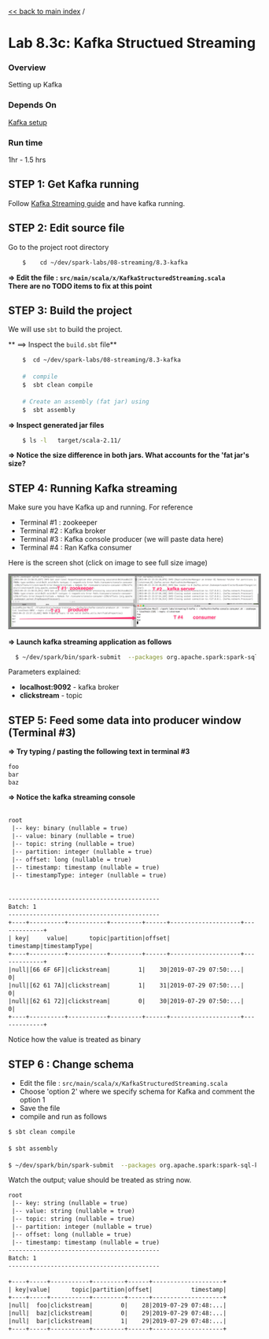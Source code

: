 <link rel='stylesheet' href='../../assets/css/main.css'/>

[<< back to main index](../../README.md)  /  

# Lab 8.3c: Kafka Structued Streaming

### Overview
Setting up Kafka

### Depends On
[Kafka setup](1-kafka-setup.md)

### Run time
1hr - 1.5 hrs

## STEP 1: Get Kafka running
Follow [Kafka Streaming guide](1-kafka-setup.md) and have kafka running.

## STEP 2: Edit source file
Go to the project root directory
```bash
    $    cd ~/dev/spark-labs/08-streaming/8.3-kafka
```

**=> Edit the file : `src/main/scala/x/KafkaStructuredStreaming.scala`**  
**There are no TODO items to fix at this point**

## STEP 3: Build the project
We will use `sbt` to build the project.  

** ==> Inspect the `build.sbt` file**
```bash
    $  cd ~/dev/spark-labs/08-streaming/8.3-kafka

    #  compile
    $  sbt clean compile

    # Create an assembly (fat jar) using
    $  sbt assembly
```

**=> Inspect generated jar files**
```bash
    $ ls -l   target/scala-2.11/
```

**=> Notice the size difference in both jars.  What accounts for the 'fat jar's size?**   


## STEP 4: Running Kafka streaming
Make sure you have Kafka up and running.  For reference
* Terminal #1  : zookeeper
* Terminal #2  : Kafka broker
* Terminal #3  : Kafka console producer (we will paste data here)
* Terminal #4  : Ran Kafka consumer

Here is the screen shot (click on image to see full size image)

<a href="../../assets/images/8.3a-streaming-small.png"><img src="../../assets/images/8.3a-streaming-small.png" style="border: 5px solid grey; max-width:100%;"/></a>


**=> Launch kafka streaming application as follows**  
```bash
  $ ~/dev/spark/bin/spark-submit  --packages org.apache.spark:spark-sql-kafka-0-10_2.12:2.4.3    --master local[2]   --driver-class-path logging/        --class x.KafkaStructuredStreaming  target/scala-2.11/kafka-streaming-assembly-1.0.jar  'clickstream'
```

Parameters explained:
* **localhost:9092**   - kafka broker
* **clickstream** - topic

## STEP 5: Feed some data into producer window (Terminal #3)
**=> Try typing / pasting the following text in terminal #3**  
```
foo
bar
baz
```

**=> Notice the kafka streaming console**  
```console

root
 |-- key: binary (nullable = true)
 |-- value: binary (nullable = true)
 |-- topic: string (nullable = true)
 |-- partition: integer (nullable = true)
 |-- offset: long (nullable = true)
 |-- timestamp: timestamp (nullable = true)
 |-- timestampType: integer (nullable = true)


-------------------------------------------
Batch: 1
-------------------------------------------
+----+----------+-----------+---------+------+--------------------+-------------+
| key|     value|      topic|partition|offset|           timestamp|timestampType|
+----+----------+-----------+---------+------+--------------------+-------------+
|null|[66 6F 6F]|clickstream|        1|    30|2019-07-29 07:50:...|            0|
|null|[62 61 7A]|clickstream|        1|    31|2019-07-29 07:50:...|            0|
|null|[62 61 72]|clickstream|        0|    30|2019-07-29 07:50:...|            0|
+----+----------+-----------+---------+------+--------------------+-------------+

```

Notice how the value is treated as binary

## STEP 6 : Change schema
- Edit the file : `src/main/scala/x/KafkaStructuredStreaming.scala`
- Choose 'option 2' where we specify schema for Kafka and comment the option 1
- Save the file
- compile and run as follows

```bash
$ sbt clean compile

$ sbt assembly

$ ~/dev/spark/bin/spark-submit  --packages org.apache.spark:spark-sql-kafka-0-10_2.12:2.4.3     --master local[2]   --driver-class-path logging/        --class x.KafkaStructuredStreaming  target/scala-2.11/kafka-streaming-assembly-1.0.jar  'clickstream'

```

Watch the output;  value should be treated as string now.

```console
root
 |-- key: string (nullable = true)
 |-- value: string (nullable = true)
 |-- topic: string (nullable = true)
 |-- partition: integer (nullable = true)
 |-- offset: long (nullable = true)
 |-- timestamp: timestamp (nullable = true)
-------------------------------------------
Batch: 1
-------------------------------------------

+----+-----+-----------+---------+------+--------------------+
| key|value|      topic|partition|offset|           timestamp|
+----+-----+-----------+---------+------+--------------------+
|null|  foo|clickstream|        0|    28|2019-07-29 07:48:...|
|null|  baz|clickstream|        0|    29|2019-07-29 07:48:...|
|null|  bar|clickstream|        1|    29|2019-07-29 07:48:...|
+----+-----+-----------+---------+------+--------------------+

```
